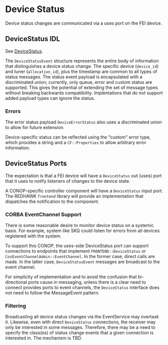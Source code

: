 # Device Status

Device status changes are communicated via a uses port on the FEI device.

## DeviceStatus IDL

See [DeviceStatus](./DeviceStatus.idl).

The `DeviceStatusEvent` structure represents the entire body of information that distinguishes a device status change.
The specific device (`device_id`) and tuner (`allocation_id`), plus the timestamp are common to all types of status messages.
The status event payload is encapsulated with a discriminated union; currently, only queue, error and custom status are supported.
This gives the potential of extending the set of message types without breaking backwards compatibility.
Implentations that do not support added payload types can ignore the status.

### Errors

The error status payload `DeviceErrorStatus` also uses a discriminated union to allow for future extension.

Device-specific status can be reflected using the "custom" error type, which provides a string and a `CF::Properties` to allow arbitrary error information.

## DeviceStatus Ports

The expectation is that a FEI device will have a `DeviceStatus` out (uses) port that it uses to notify listeners of changes to the device state.

A CONOP-specific controller component will have a `DeviceStatus` input port.
The REDHAWK `frontend` library will provide an implementation that dispatches the notification to the component.

### CORBA EventChannel Support

There is some reasonable desire to monitor device status on a systemic basis.
For example, system like SKQ could listen for errors from all devices registered with the system.

To support this CONOP, the uses-side DeviceStatus port can support connections to endpoints that implement `FRONTEND::DeviceStatus` or `CosEventChannelAdmin::EventChannel`.
In the former case, direct calls are made.
In the latter case, `DeviceStatusEvent` messages are broadcast to the event channel.

For simplicity of implementation and to avoid the confusion that bi-directional ports cause in messaging, unless there is a clear need to connect provides ports to event channels, the `DeviceStatus` interface does not need to follow the MessageEvent pattern.

### Filtering

Broadcasting all device status changes via the EventService may overtask it.
Likewise, even with direct `DeviceStatus` connections, the receiver may only be interested in some messages.
Therefore, there may be a need to specify the class(es) of status change events that a given connection is interested in.
The mechanism is TBD.

